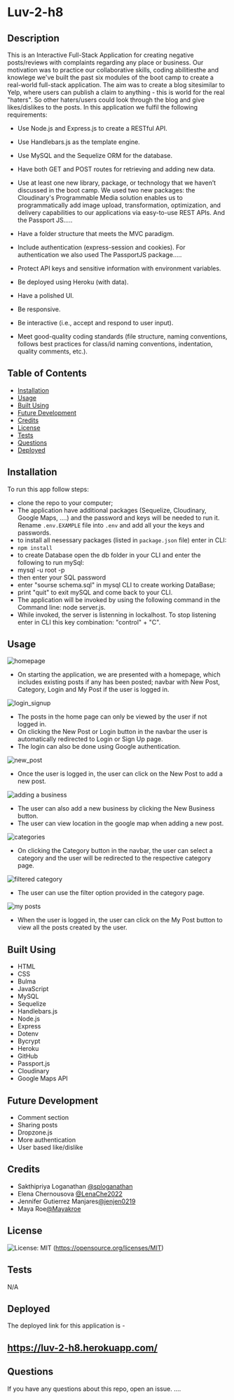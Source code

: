 # Luv-2-h8

## Description

This is an Interactive Full-Stack Application for creating negative posts/reviews with complaints regarding any place or business.
Our motivation was to practice our collaborative skills, coding abilitiesthe and knowlege we've built the past six modules of the boot camp to create a real-world full-stack application.
The aim was to create a blog sitesimilar to Yelp, where users can publish a claim to anything - this is world for the real "haters". So other haters/users could look through the blog and give likes/dislikes to the posts.
In this application we fulfil the following requirements:

* Use Node.js and Express.js to create a RESTful API.

* Use Handlebars.js as the template engine.

* Use MySQL and the Sequelize ORM for the database.

* Have both GET and POST routes for retrieving and adding new data.

* Use at least one new library, package, or technology that we haven’t discussed in the boot camp. We used two new packages: the Cloudinary's Programmable Media solution enables us to programmatically add image upload, transformation, optimization, and delivery capabilities to our applications via easy-to-use REST APIs. And the Passport JS.....

* Have a folder structure that meets the MVC paradigm.

* Include authentication (express-session and cookies). For authentication we also used The PassportJS package.....

* Protect API keys and sensitive information with environment variables.

* Be deployed using Heroku (with data).

* Have a polished UI.

* Be responsive.

* Be interactive (i.e., accept and respond to user input).

* Meet good-quality coding standards (file structure, naming conventions, follows best practices for class/id naming conventions, indentation, quality comments, etc.).

## Table of Contents

- [Installation](#installation)
- [Usage](#usage)
- [Built Using](#built-using)
- [Future Development](#future-development)
- [Credits](#credits)
- [License](#license)
- [Tests](#tests)
- [Questions](#questions)
- [Deployed](#deployed)


## Installation

To run this app follow steps:

* clone the repo to your computer;
* The application have additional packages (Sequelize, Cloudinary, Google Maps, ....) and the password and keys will be needed to run it.
Rename `.env.EXAMPLE` file into `.env` and add all your the keys and passwords.
* to install all nesessary packages (listed in `package.json` file) enter in CLI:
* `npm install`
* to create Database open the db folder in your CLI and enter the following to run mySql:
* mysql -u root -p
* then enter your SQL password
* enter "sourse schema.sql" in mysql CLI to create working DataBase;
* print "quit" to exit mySQL and come back to your CLI.
* The application will be invoked by using the following command in the Command line: node server.js.
* While invoked, the server is listenning in lockalhost. To stop listening enter in CLI this key combination: "control" + "C".

## Usage

![homepage](./public/image/landing_page.png)
* On starting the application, we are presented with a homepage, which includes existing posts if any has been posted; navbar with New Post, Category, Login and My Post if the user is logged in.

![login_signup](./public/image/login_signup.png)
* The posts in the home page can only be viewed by the user if not logged in.
* On clicking the New Post or Login button in the navbar the user is automatically redirected to Login or Sign Up page.
* The login can also be done using Google authentication.

![new_post](./public/image/post_creation.png)
* Once the user is logged in, the user can click on the New Post to add a new post.

![adding a business](./public/image/adding_business.png)
* The user can also add a new business by clicking the New Business button.
* The user can view location in the google map when adding a new post.

![categories](./public/image/category.png)
* On clicking the Category button in the navbar, the user can select a category and the user will be redirected to the respective category page.

![filtered category](./public/image/filtered_category.png)
* The user can use the filter option provided in the category page.

![my posts](./public/image/my_posts.png)
* When the user is logged in, the user can click on the My Post button to view all the posts created by the user.

## Built Using

* HTML
* CSS
* Bulma
* JavaScript
* MySQL
* Sequelize
* Handlebars.js
* Node.js
* Express
* Dotenv
* Bycrypt
* Heroku
* GitHub
* Passport.js
* Cloudinary
* Google Maps API

## Future Development

* Comment section
* Sharing posts
* Dropzone.js
* More authentication
* User based like/dislike

## Credits

* Sakthipriya Loganathan [@sploganathan](https://github.com/sploganathan)
* Elena Chernousova [@LenaChe2022](https://github.com/LenaChe2022)
* Jennifer Gutierrez Manjares[@jenjen0219](https://github.com/jenjen0219)
* Maya Roe[@Mayakroe](https://github.com/Mayakroe)

## License
  
  ![License: MIT](https://img.shields.io/badge/License-MIT-yellow.svg)
  (https://opensource.org/licenses/MIT)

## Tests

N/A

## Deployed

The deployed link for this application is - 

## https://luv-2-h8.herokuapp.com/

## Questions

If you have any questions about this repo, open an issue.
....
